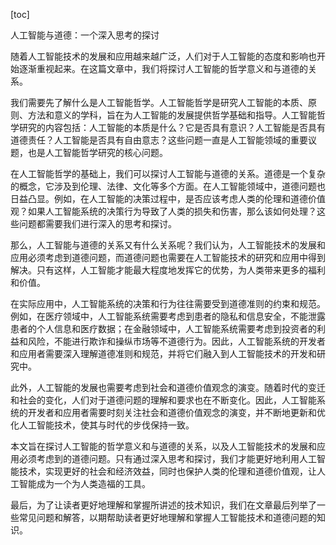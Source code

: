 
[toc]                    
                
                
人工智能与道德：一个深入思考的探讨

随着人工智能技术的发展和应用越来越广泛，人们对于人工智能的态度和影响也开始逐渐重视起来。在这篇文章中，我们将探讨人工智能的哲学意义和与道德的关系。

我们需要先了解什么是人工智能哲学。人工智能哲学是研究人工智能的本质、原则、方法和意义的学科，旨在为人工智能的发展提供哲学基础和指导。人工智能哲学研究的内容包括：人工智能的本质是什么？它是否具有意识？人工智能是否具有道德责任？人工智能是否具有自由意志？这些问题一直是人工智能领域的重要议题，也是人工智能哲学研究的核心问题。

在人工智能哲学的基础上，我们可以探讨人工智能与道德的关系。道德是一个复杂的概念，它涉及到伦理、法律、文化等多个方面。在人工智能领域中，道德问题也日益凸显。例如，在人工智能的决策过程中，是否应该考虑人类的伦理和道德价值观？如果人工智能系统的决策行为导致了人类的损失和伤害，那么该如何处理？这些问题都需要我们进行深入的思考和探讨。

那么，人工智能与道德的关系又有什么关系呢？我们认为，人工智能技术的发展和应用必须考虑到道德问题，而道德问题也需要在人工智能技术的研究和应用中得到解决。只有这样，人工智能才能最大程度地发挥它的优势，为人类带来更多的福利和价值。

在实际应用中，人工智能系统的决策和行为往往需要受到道德准则的约束和规范。例如，在医疗领域中，人工智能系统需要考虑到患者的隐私和信息安全，不能泄露患者的个人信息和医疗数据；在金融领域中，人工智能系统需要考虑到投资者的利益和风险，不能进行欺诈和操纵市场等不道德行为。因此，人工智能系统的开发者和应用者需要深入理解道德准则和规范，并将它们融入到人工智能技术的开发和研究中。

此外，人工智能的发展也需要考虑到社会和道德价值观念的演变。随着时代的变迁和社会的变化，人们对于道德问题的理解和要求也在不断变化。因此，人工智能系统的开发者和应用者需要时刻关注社会和道德价值观念的演变，并不断地更新和优化人工智能技术，使其与时代的步伐保持一致。

本文旨在探讨人工智能的哲学意义和与道德的关系，以及人工智能技术的发展和应用必须考虑到的道德问题。只有通过深入思考和探讨，我们才能更好地利用人工智能技术，实现更好的社会和经济效益，同时也保护人类的伦理和道德价值观，让人工智能成为一个为人类造福的工具。

最后，为了让读者更好地理解和掌握所讲述的技术知识，我们在文章最后列举了一些常见问题和解答，以期帮助读者更好地理解和掌握人工智能技术和道德问题的知识。

